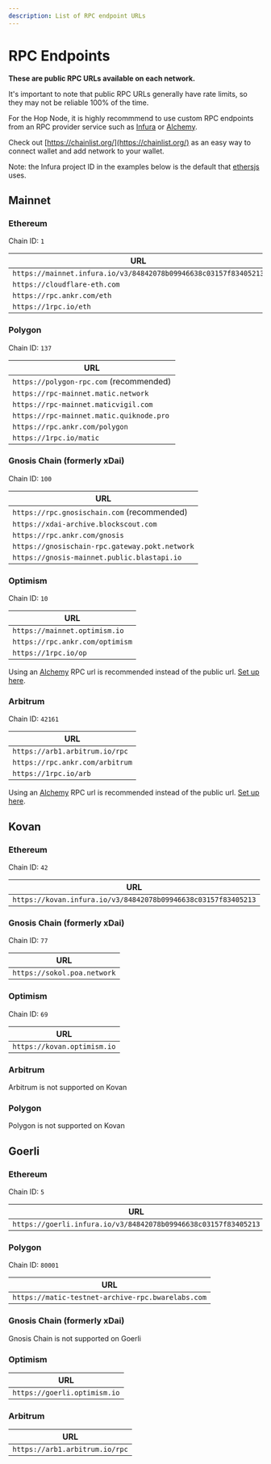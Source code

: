 ```yaml
---
description: List of RPC endpoint URLs
---
```


# RPC Endpoints

**These are public RPC URLs available on each network.**

It's important to note that public RPC URLs generally have rate limits, so they may not be reliable 100% of the time.

For the Hop Node, it is highly recommmend to use custom RPC endpoints from an RPC provider service such as [Infura](https://infura.io/) or [Alchemy](https://www.alchemy.com/).

Check out [https://chainlist.org/](https://chainlist.org/) as an easy way to connect wallet and add network to your wallet.

Note: the Infura project ID in the examples below is the default that [ethersjs](https://github.com/ethers-io/ethers.js/blob/0d40156fcba5be155aa5def71bcdb95b9c11d889/packages/providers/src.ts/infura-provider.ts#L17) uses.

## Mainnet

### Ethereum

Chain ID: `1`

| URL                                                             |
| --------------------------------------------------------------- |
| `https://mainnet.infura.io/v3/84842078b09946638c03157f83405213` |
| `https://cloudflare-eth.com`                                    |
| `https://rpc.ankr.com/eth`                                      |
| `https://1rpc.io/eth`                                           |

### Polygon

Chain ID: `137`

| URL                                      |
| ---------------------------------------- |
| `https://polygon-rpc.com` (recommended)  |
| `https://rpc-mainnet.matic.network`      |
| `https://rpc-mainnet.maticvigil.com`     |
| `https://rpc-mainnet.matic.quiknode.pro` |
| `https://rpc.ankr.com/polygon`           |
| `https://1rpc.io/matic`                  |

### Gnosis Chain (formerly xDai)

Chain ID: `100`

| URL                                            |
| ---------------------------------------------- |
| `https://rpc.gnosischain.com` (recommended)    |
| `https://xdai-archive.blockscout.com`          |
| `https://rpc.ankr.com/gnosis`                  |
| `https://gnosischain-rpc.gateway.pokt.network` |
| `https://gnosis-mainnet.public.blastapi.io`    |

### Optimism

Chain ID: `10`

| URL                            |
| ------------------------------ |
| `https://mainnet.optimism.io`  |
| `https://rpc.ankr.com/optimism`|
| `https://1rpc.io/op`           |

Using an [Alchemy](https://www.alchemy.com/) RPC url is recommended instead of the public url. [Set up here](https://dashboard.alchemyapi.io/).

### Arbitrum

Chain ID: `42161`

| URL                             |
| ------------------------------- |
| `https://arb1.arbitrum.io/rpc`  |
| `https://rpc.ankr.com/arbitrum` |
| `https://1rpc.io/arb`           |

Using an [Alchemy](https://www.alchemy.com/) RPC url is recommended instead of the public url. [Set up here](https://dashboard.alchemyapi.io/).

## Kovan

### Ethereum

Chain ID: `42`

| URL                                                           |
| ------------------------------------------------------------- |
| `https://kovan.infura.io/v3/84842078b09946638c03157f83405213` |

### Gnosis Chain (formerly xDai)

Chain ID: `77`

| URL                         |
| --------------------------- |
| `https://sokol.poa.network` |

### Optimism

Chain ID: `69`

| URL                         |
| --------------------------- |
| `https://kovan.optimism.io` |

### Arbitrum

Arbitrum is not supported on Kovan

### Polygon

Polygon is not supported on Kovan

## Goerli

### Ethereum

Chain ID: `5`

| URL                                                            |
| -------------------------------------------------------------- |
| `https://goerli.infura.io/v3/84842078b09946638c03157f83405213` |

### Polygon

Chain ID: `80001`

| URL                                               |
| ------------------------------------------------- |
| `https://matic-testnet-archive-rpc.bwarelabs.com` |

### Gnosis Chain (formerly xDai)

Gnosis Chain is not supported on Goerli

### Optimism

| URL                          |
| ---------------------------- |
| `https://goerli.optimism.io` |

### Arbitrum

| URL                            |
| ------------------------------ |
| `https://arb1.arbitrum.io/rpc` |
